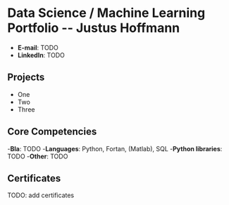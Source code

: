 # Data Science / Machine Learning Portfolio -- Justus Hoffmann

- **E-mail**: TODO
- **LinkedIn**: TODO

## Projects
- One
- Two
- Three

## Core Competencies
-**Bla**: TODO
-**Languages**: Python, Fortan, (Matlab), SQL
-**Python libraries**: TODO
-**Other**: TODO


## Certificates
TODO: add certificates


